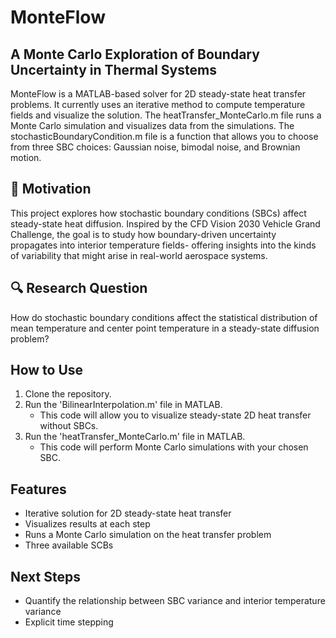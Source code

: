 # MonteFlow
## A Monte Carlo Exploration of Boundary Uncertainty in Thermal Systems
MonteFlow is a MATLAB-based solver for 2D steady-state heat transfer problems. It currently uses an iterative method to compute temperature fields and visualize the solution. The heatTransfer_MonteCarlo.m file runs a Monte Carlo simulation and visualizes data from the simulations. The stochasticBoundaryCondition.m file is a function that allows you to choose from three SBC choices: Gaussian noise, bimodal noise, and Brownian motion.

## 🚀 Motivation
This project explores how stochastic boundary conditions (SBCs) affect steady-state heat diffusion. Inspired by the CFD Vision 2030 Vehicle Grand Challenge, the goal is to study how boundary-driven uncertainty propagates into interior temperature fields- offering insights into the kinds of variability that might arise in real-world aerospace systems.

## 🔍 Research Question
How do stochastic boundary conditions affect the statistical distribution of mean temperature and center point temperature in a steady-state diffusion problem?

## How to Use
1. Clone the repository.
2. Run the 'BilinearInterpolation.m' file in MATLAB.
   - This code will allow you to visualize steady-state 2D heat transfer without SBCs.
3. Run the 'heatTransfer_MonteCarlo.m' file in MATLAB.
   - This code will perform Monte Carlo simulations with your chosen SBC.

## Features
- Iterative solution for 2D steady-state heat transfer
- Visualizes results at each step
- Runs a Monte Carlo simulation on the heat transfer problem
- Three available SCBs

## Next Steps
- Quantify the relationship between SBC variance and interior temperature variance
- Explicit time stepping
